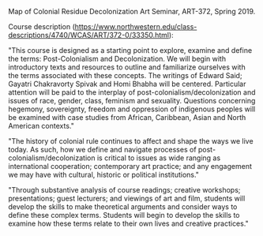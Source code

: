 Map of Colonial Residue
Decolonization Art Seminar, ART-372, Spring 2019.

Course description (https://www.northwestern.edu/class-descriptions/4740/WCAS/ART/372-0/33350.html):

"This course is designed as a starting point to explore, examine and define the terms: Post-Colonialism and Decolonization. We will begin with introductory texts and resources to outline and familiarize ourselves with the terms associated with these concepts. The writings of Edward Said; Gayatri Chakravorty Spivak and Homi Bhabha will be centered. Particular attention will be paid to the interplay of post-colonialism/decolonization and issues of race, gender, class, feminism and sexuality. Questions concerning hegemony, sovereignty, freedom and oppression of indigenous peoples will be examined with case studies from African, Caribbean, Asian and North American contexts."

"The history of colonial rule continues to affect and shape the ways we live today. As such, how we define and navigate processes of post-colonialism/decolonization is critical to issues as wide ranging as international cooperation; contemporary art practice; and any engagement we may have with cultural, historic or political institutions."

"Through substantive analysis of course readings; creative workshops; presentations; guest lecturers; and viewings of art and film, students will develop the skills to make theoretical arguments and consider ways to define these complex terms. Students will begin to develop the skills to examine how these terms relate to their own lives and creative practices."  
